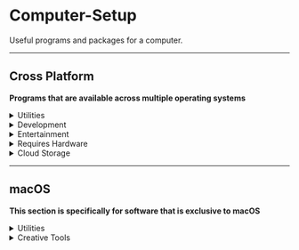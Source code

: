 # Computer-Setup

Useful programs and packages for a computer.

---

## Cross Platform

**Programs that are available across multiple operating systems**

<details>
<summary>Utilities</summary>

1. Bitwarden | [Download](https://bitwarden.com/download/) | [GitHub](https://github.com/bitwarden)
   1. Open source password manager
2. Firefox | [Download](https://www.mozilla.org/en-US/firefox/new/)
   1. Open source web browser
3. Notion | [Download](https://www.notion.com/desktop)
   1. Enhanced notes app

</details>

<details>
<summary>Development</summary>

1. VS Code | [Download](https://code.visualstudio.com/download)
   1. IDE with extensions
2. pyenv | [GitHub](https://github.com/pyenv/pyenv) | [brew](https://formulae.brew.sh/formula/pyenv#default)
   1. Python version and virtual environment manager
3. poetry | [GitHub](https://github.com/python-poetry/poetry)
   1. Python project manager

</details>

<details>
<summary>Entertainment</summary>

1. Spotify | [Download](https://www.spotify.com/us/download/other/)
   1. Music player

</details>

<details>
<summary>Requires Hardware</summary>

1. CyberPower PowerPanel Personal | [Download](https://www.cyberpowersystems.com/products/software/power-panel-personal/)
   1. Used to monitor and test CyberPower UPS (Uninterruptible Power Supply), useful if a power outage occurs
2. Epson Perfection V39 II | [Download](https://epson.com/Support/Scanners/Perfection-Series/Epson-Perfection-V39-II/s/SPT_B11B268201)
   1. Document and photo scanner

</details>

<details>
<summary>Cloud Storage</summary>

1. Google Drive | [Download](https://support.google.com/a/users/answer/13022292?hl=en#drive_desktop_install)
   1. Google drive cloud storage

</details>

<!-- End of Cross Platform -->

---

<!-- Start of macOS -->

## macOS

**This section is specifically for software that is exclusive to macOS**

<details>
<summary>Utilities</summary>

1. Amphetamine | [Mac App Store](https://apps.apple.com/us/app/amphetamine/id937984704?mt=12)
   1. Used to keep a Mac awake, even if the lid is shut
2. Rectangle | [Download](https://rectangleapp.com/) | [GitHub](https://github.com/rxhanson/Rectangle)
   1. Open source window management app for macOS
3. asitop | [brew](https://formulae.brew.sh/formula/asitop) | [github](https://github.com/tlkh/asitop)
   1. Performance monitoring CLI tool for Apple Silicon

</details>

<details>
<summary>Creative Tools</summary>

1. Affinity Designer 2 | [Mac App Store](https://apps.apple.com/us/app/affinity-designer-2/id1616831348?mt=12)
   1. Design tool, pay once
2. Affinity Photo 2 | [Mac App Store](https://apps.apple.com/us/app/affinity-photo-2-image-editor/id1616822987?mt=12)
   1. Photo editor, pay once
3. Final Cut Pro | [Mac App Store](https://apps.apple.com/us/app/final-cut-pro/id424389933?mt=12)
   1. Video editor, pay once
4. Pixelmator Pro | [Mac App Store](https://apps.apple.com/us/app/pixelmator-pro/id1289583905?mt=12)
   1. Photo editor, pay once
5. Photomator | [Mac App Store](https://apps.apple.com/us/app/photomator-photo-editor/id1444636541)
   1. Photo editor, free version & pay once
6. Davinci Resolve | [Mac App Store](https://apps.apple.com/us/app/davinci-resolve/id571213070?mt=12)
   1. Video editor, free

</details>
